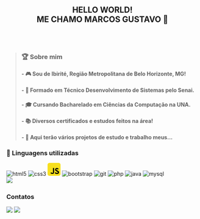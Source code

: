 ## <div align="center"> HELLO WORLD! <br> ME CHAMO MARCOS GUSTAVO  👋

<br> <br>
> ### 🏆 Sobre mim <br> 
>#### - 🎮 Sou de Ibirité, Região Metropolitana de Belo Horizonte, MG! ####
>#### - 🥇 Formado em Técnico Desenvolvimento de Sistemas pelo Senai. ####
>#### - 🎓 Cursando Bacharelado em Ciências da Computação na UNA. ####
>#### - 📚 Diversos certificados e estudos feitos na área! ####
>#### - 🎯 Aqui terão vários projetos de estudo e trabalho meus... ####



### 🥇 Linguagens utilizadas <br>
<div align="left">
  <img src="https://cdn3.iconfinder.com/data/icons/popular-services-brands/512/html5-512.png" alt="html5" width="37" height="37"/>
  <img src="https://cdn1.iconfinder.com/data/icons/social-media-logos-7/64/css-3-512.png" alt="css3" width="35" height="35"/>
<img src="https://github.com/micaeliteixeira/micaeliteixeira/blob/master/icons/javascript.png" alt="javascript" width="34" height="34"/>
 <img src="https://icon-library.com/images/bootstrap-icon-png/bootstrap-icon-png-28.jpg" alt="bootstrap" width="35" height="35"/> 
  <img src="https://git-scm.com/images/logos/downloads/Git-Icon-1788C.png" alt="git" width="33" height="33" />
  <img src="https://php-cl.com/img/CORE-PHP-ADVANCED-20210817.png" alt="php" width="37" height="37"/>
<img src="https://cdn.iconscout.com/icon/free/png-256/free-java-2038875-1720088.png" alt="java" width="50" height="45" />  
  <img src="https://www.freepnglogos.com/uploads/logo-mysql-png/logo-mysql-mysql-logo-png-images-are-download-crazypng-21.png" alt="mysql" width="37" 
    height="37" />
</div>
  <img height="180em" src="https://github-readme-stats.vercel.app/api/top-langs/?username=marcosgustavo7&layout=compact&langs_count=5&theme=white"/>

### Contatos <br>
<a href=https://www.linkedin.com/in/marcos-gustavo-271152223/ target="_blank"><img src="https://img.shields.io/badge/-LinkedIn-%230077B5?style=for-the-badge&logo=linkedin&logoColor=white" target="_blank"></a> 
<a href="https://drive.google.com/file/d/1HYDRsJjvvaYchPX_xOyCxtPdi2Vc28jJ/view?usp=drive_link" target="_blank"><img src="https://img.shields.io/badge/-CURRICULO-%230077B5?style=for-the-badge" target="_blank"></a> 
 
